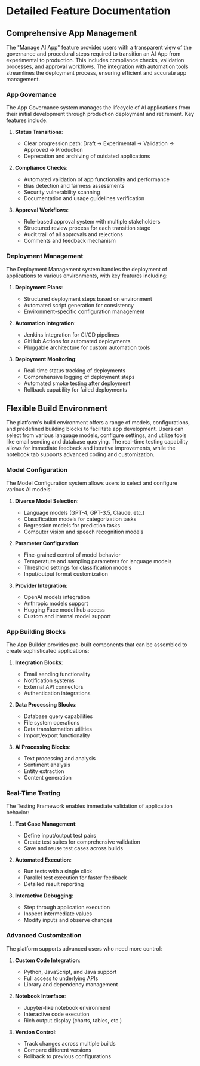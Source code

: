 # Detailed Feature Documentation

## Comprehensive App Management

The "Manage AI App" feature provides users with a transparent view of the governance and procedural steps required to transition an AI App from experimental to production. This includes compliance checks, validation processes, and approval workflows. The integration with automation tools streamlines the deployment process, ensuring efficient and accurate app management.

### App Governance

The App Governance system manages the lifecycle of AI applications from their initial development through production deployment and retirement. Key features include:

1. **Status Transitions**:
   - Clear progression path: Draft → Experimental → Validation → Approved → Production
   - Deprecation and archiving of outdated applications

2. **Compliance Checks**:
   - Automated validation of app functionality and performance
   - Bias detection and fairness assessments
   - Security vulnerability scanning
   - Documentation and usage guidelines verification

3. **Approval Workflows**:
   - Role-based approval system with multiple stakeholders
   - Structured review process for each transition stage
   - Audit trail of all approvals and rejections
   - Comments and feedback mechanism

### Deployment Management

The Deployment Management system handles the deployment of applications to various environments, with key features including:

1. **Deployment Plans**:
   - Structured deployment steps based on environment
   - Automated script generation for consistency
   - Environment-specific configuration management

2. **Automation Integration**:
   - Jenkins integration for CI/CD pipelines
   - GitHub Actions for automated deployments
   - Pluggable architecture for custom automation tools

3. **Deployment Monitoring**:
   - Real-time status tracking of deployments
   - Comprehensive logging of deployment steps
   - Automated smoke testing after deployment
   - Rollback capability for failed deployments

## Flexible Build Environment

The platform's build environment offers a range of models, configurations, and predefined building blocks to facilitate app development. Users can select from various language models, configure settings, and utilize tools like email sending and database querying. The real-time testing capability allows for immediate feedback and iterative improvements, while the notebook tab supports advanced coding and customization.

### Model Configuration

The Model Configuration system allows users to select and configure various AI models:

1. **Diverse Model Selection**:
   - Language models (GPT-4, GPT-3.5, Claude, etc.)
   - Classification models for categorization tasks
   - Regression models for prediction tasks
   - Computer vision and speech recognition models

2. **Parameter Configuration**:
   - Fine-grained control of model behavior
   - Temperature and sampling parameters for language models
   - Threshold settings for classification models
   - Input/output format customization

3. **Provider Integration**:
   - OpenAI models integration
   - Anthropic models support
   - Hugging Face model hub access
   - Custom and internal model support

### App Building Blocks

The App Builder provides pre-built components that can be assembled to create sophisticated applications:

1. **Integration Blocks**:
   - Email sending functionality
   - Notification systems
   - External API connectors
   - Authentication integrations

2. **Data Processing Blocks**:
   - Database query capabilities
   - File system operations
   - Data transformation utilities
   - Import/export functionality

3. **AI Processing Blocks**:
   - Text processing and analysis
   - Sentiment analysis
   - Entity extraction
   - Content generation

### Real-Time Testing

The Testing Framework enables immediate validation of application behavior:

1. **Test Case Management**:
   - Define input/output test pairs
   - Create test suites for comprehensive validation
   - Save and reuse test cases across builds

2. **Automated Execution**:
   - Run tests with a single click
   - Parallel test execution for faster feedback
   - Detailed result reporting

3. **Interactive Debugging**:
   - Step through application execution
   - Inspect intermediate values
   - Modify inputs and observe changes

### Advanced Customization

The platform supports advanced users who need more control:

1. **Custom Code Integration**:
   - Python, JavaScript, and Java support
   - Full access to underlying APIs
   - Library and dependency management

2. **Notebook Interface**:
   - Jupyter-like notebook environment
   - Interactive code execution
   - Rich output display (charts, tables, etc.)

3. **Version Control**:
   - Track changes across multiple builds
   - Compare different versions
   - Rollback to previous configurations